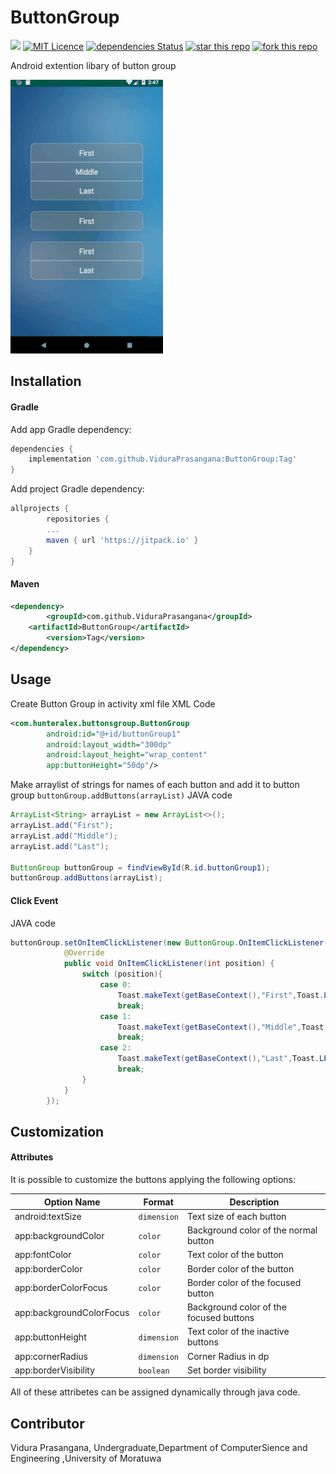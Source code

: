 # ButtonGroup
[![](https://jitpack.io/v/ViduraPrasangana/ButtonGroup.svg)](https://jitpack.io/#ViduraPrasangana/ButtonGroup)
[![MIT Licence](https://badges.frapsoft.com/os/mit/mit.svg?v=103)](https://opensource.org/licenses/mit-license.php)
[![dependencies Status](https://david-dm.org/boennemann/badges/status.svg)](https://david-dm.org/boennemann/badges)
[![star this repo](http://githubbadges.com/star.svg?user=ViduraPrasangana&repo=ButtonGroup&style=flat)](https://github.com/ViduraPrasangana/ButtonGroup)
[![fork this repo](http://githubbadges.com/fork.svg?user=ViduraPrasangana&repo=ButtonGroup&style=flat)](https://github.com/ViduraPrasangana/ButtonGroup/fork)

Android extention libary of button group

![Button Group Demo](demo/buttonGroup.gif)

## Installation
#### Gradle
Add app Gradle dependency:

```groovy
dependencies {
	implementation 'com.github.ViduraPrasangana:ButtonGroup:Tag'
}
```
Add project Gradle dependency:
```groovy
allprojects {
        repositories {
		...
		maven { url 'https://jitpack.io' }
	}
}
```

#### Maven
```xml
<dependency>
        <groupId>com.github.ViduraPrasangana</groupId>
	<artifactId>ButtonGroup</artifactId>
        <version>Tag</version>
</dependency>
```

## Usage
Create Button Group in activity xml file
XML Code
```xml
<com.hunteralex.buttonsgroup.ButtonGroup
        android:id="@+id/buttonGroup1"
        android:layout_width="300dp"
        android:layout_height="wrap_content"
        app:buttonHeight="50dp"/>
```
Make arraylist of strings for names of each button and add it to button group `buttonGroup.addButtons(arrayList)`
JAVA code
```Java
ArrayList<String> arrayList = new ArrayList<>();
arrayList.add("First");
arrayList.add("Middle");
arrayList.add("Last");

ButtonGroup buttonGroup = findViewById(R.id.buttonGroup1);
buttonGroup.addButtons(arrayList);
```

#### Click Event
JAVA code
```java
buttonGroup.setOnItemClickListener(new ButtonGroup.OnItemClickListener() {
            @Override
            public void OnItemClickListener(int position) {
                switch (position){
                    case 0:
                        Toast.makeText(getBaseContext(),"First",Toast.LENGTH_SHORT).show();
                        break;
                    case 1:
                        Toast.makeText(getBaseContext(),"Middle",Toast.LENGTH_SHORT).show();
                        break;
                    case 2:
                        Toast.makeText(getBaseContext(),"Last",Toast.LENGTH_SHORT).show();
                        break;
                }
            }
        });
```

## Customization
#### Attributes

It is possible to customize the buttons applying the following options:


| Option Name      				| Format                 | Description                              |
| ---------------- 				| ---------------------- | -----------------------------            |
| android:textSize 				| `dimension`  	         | Text size of each button                 |
| app:backgroundColor                           | `color`                |  Background color of the normal button   |
| app:fontColor                                 | `color`                | Text color of the button                 |
| app:borderColor                               | `color`                | Border color of the button               |
| app:borderColorFocus                          | `color`                | Border color of the focused button       |
| app:backgroundColorFocus 	         	| `color`		 | Background color of the focused buttons  |
| app:buttonHeight                              | `dimension`            | Text color of the inactive buttons       |
| app:cornerRadius    		                | `dimension`            |Corner Radius in dp                       |
| app:borderVisibility		          	| `boolean`	         | Set border visibility                    |

All of these attribetes can be assigned dynamically through java code.

## Contributor
Vidura Prasangana,
Undergraduate,Department of ComputerSience and Engineering ,University of Moratuwa
